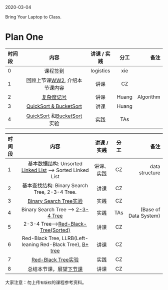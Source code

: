 2020-03-04

Bring Your Laptop to Class. 



# Plan One

|时间段     |  内容    | 讲课 / 实践     |  分工  |备注       |
| :---      |   :----:    |   :----:    |    :----:    |       ---: |
|   0       | 课程签到     |  logistics   |     xie     |        |
|   1       | 回顾上节课[WW2](../WW2/WW2-Plan.md), 介绍本节课内容     |  讲课    |     CZ     |         |
|   2       | [复杂度记号](./%E5%A4%8D%E6%9D%82%E5%BA%A6%E8%AE%B0%E5%8F%B7.pdf)     |  讲课    |     Huang     |   Algorithm      |
|   3       | [QuickSort & BucketSort](./Sorting%20Algorithms.pdf)      |  讲课    |     Huang     |         |
|   4       | [QuickSort](../../Computing/Algorithm/cs161-2018/lecture5_quicksort.ipynb) 和[BucketSort](../../Computing/Algorithm/cs161-2018/lecture6_bucketSort.ipynb)实验  |  实践    |     TAs     |         |


|时间段     |  内容    | 讲课 / 实践     |  分工  |备注       |
| :---      |   :----:    |   :----:    |    :----:    |       ---: |
|   1       | 基本数据结构: Unsorted [Linked List](../../Computing/Algorithm/linked-list-test.ipynb) --> Sorted Linked List |  讲课、实践   |     CZ  |   data structure      |
|   2       |  基本查找结构: Binary Search Tree, 2-3-4 Tree.    |  讲课    |     CZ     |         |
|   3       | [Binary Search Tree实验](../../Computing/Algorithm/BST.ipynb)   |  实践    |     CZ     |         |
|   4       | Binary Search Tree -->  [2-3-4 Tree](2-3-4-Tree.pdf)    |  实践    |     TAs     |  (Base of Data System)     |
|   5       | 2-3-4 Tree-->[Red-Black-Tree(Sorted)](https://www.cs.princeton.edu/~rs/talks/LLRB/)    |  讲课    |     CZ     |         |
|   6       |  Red-Black Tree, LLRB(Left-leaning Red-Black Tree), [B+ tree](../../Computing/Algorithm/cs245-2017/CS245-Notes4-B-trees.pdf)    |  讲课    |     CZ     |    |
|   7       | [Red-Black Tree实验](../../Computing/Algorithm/RBTrees.ipynb)    |  实践    |     CZ     |    |
|   8       | 总结本节课，展望[下节课](../WW4/WW4-Plan.md)      |  讲课    |     CZ     |         |




大家注意：勿上传``有版权``的课程参考资料。
